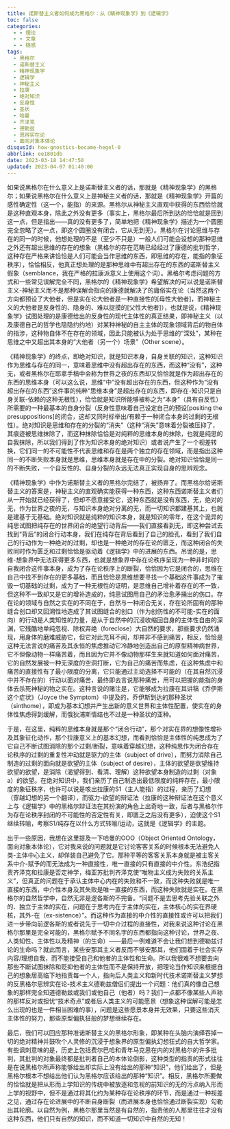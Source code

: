 ```yaml
---
title: 诺斯替主义者如何成为黑格尔：从《精神现象学》到《逻辑学》
toc: false
categories:
  - - 理论
  - - 文章
  - - 随感
tags:
  - 黑格尔
  - 诺斯替主义
  - 精神现象学
  - 逻辑学
  - 神秘主义
  - 拉康
  - 绝对知识
  - 反身性
  - 圣状
  - 哈曼
  - 齐泽克
  - 德勒兹
  - 思辨实在论
  - 面向对象本体论
disqusId: how-gnostics-became-hegel-0
abbrlink: ee1801db
date: 2023-03-18 14:47:50
updated: 2023-04-07 01:40:00
---
```


如果说黑格尔在什么意义上是诺斯替主义者的话，那就是《精神现象学》的黑格尔；如果说黑格尔在什么意义上是神秘主义者的话，那就是《精神现象学》开篇的感性确定性（这一个，能指）的来源。黑格尔从神秘主义直观中获得的东西恰恰就是这种直观本身，除此之外没有更多（事实上，黑格尔最后所到达的恰恰就是回到这一点，但是指出——真的没有更多了，简单地把《精神现象学》描述为一个圆圈完全忽略了这一点，即这个圆圈没有闭合，它从无到无）。黑格尔在讨论思维与存在的同一的时候，他想处理的不是（至少不只是）一般人们可能会设想的那种思维之外还有超出思维的存在的想象（黑格尔的存在范畴已经经过了康德的批判哲学，这种存在严格来讲恰恰是人们可能会当作思维的东西，即思维的存在，能指的象征秩序），恰恰相反，他真正想处理的是那种思维中有超出存在的东西的诺斯替主义假象（semblance，我在严格的拉康派意义上使用这个词）。黑格尔考虑问题的方式和一些常见误解完全不同，黑格尔的《精神现象学》希望解决的可以说是诺斯替主义-神秘主义而不是那种误解会指向的康德就解决了的庸俗实在论（当然这两个方向都预设了大他者，但是实在论大他者是一种直接性的[母性大他者]，而神秘主义的大他者是反身性的、隐身的、难以捉摸的[父性大他者]），也就是说，《精神现象学》试图处理的是康德给出的反身性的现代主体性的真正结果，即神秘主义（以及康德自己的哲学也隐隐约约地）对某种神秘的自主主体的现象领域背后的物自体的指涉，这种物自体不在存在的领域，因此只能被认为处于思维的“深处”，某种在思维之中又超出其本身的“大他者（另一个）场景”（Other scene）。

《精神现象学》的终点，即绝对知识，就是知识本身，自身关联的知识，这种知识作为思维与存在的同一，意味着思维中没有超出存在的东西，而这种“没有”，这种无，或者黑格尔在耶拿手稿中会称为世界之夜的东西却又恰恰就是作为超出存在的东西的思维本身（可以这么说，思维“中”没有超出存在的东西，但这种作为“没有超出存在的东西”这件事的纯粹“思维本身”是超出存在的东西，即存在-知识只是自身关联-依赖的这种无根性），恰恰就是知识所能够被称之为“本身”（具有自反性）所需要的一种最基本的自身分裂（反身性意味着自己设定自己的预设[positing the presuppositions]的闭合，这却又同时标举出/有赖于一种闭合本身的过剩的无根性）。绝对知识是思维和存在的分裂的“消失”（这种“消失”意味着分裂被压抑了，其痕迹被思维抹除了，而这种抹除恰恰是对纯粹的思维本身的抹除，也就是纯思的自我抹除，所以我们得到了作为知识本身的绝对知识）或者说产生了一个视差转换，它们同一的不可能性不代表思维和存在是两个独立的存在领域，而是指出这种同一的不断失败本身就是思维，思维本身就是存在中的分裂。绝对知识恰恰是同一的不断失败，一个自反性的、自身分裂的永远无法真正实现自身的思辨观念。

《精神现象学》中作为诺斯替主义者的黑格尔完结了，被扬弃了。而黑格尔给诺斯替主义的答案是，神秘主义的直观确实能获得一种东西，这种东西诺斯替主义者们从一开始就已经获得了，但却不愿意接受它，这种东西就是没有东西，无，绝对的无，作为世界之夜的无，与知识本身绝对分离的无，而一切知识都建基其上，也就是建基于无基础。绝对知识就是纯粹的知识本身，就是知识的零年，在这个诡异的纯思试图把纯存在的世界闭合的绝望行动背后——我们直接看到无，即这种尝试去找到“背后”的闭合行动本身，我们在纯存在背后看到了自己的脸孔，看到了我们自己的行动作为一种绝对的过剩，却也是一种绝对的存在论的匮乏，而这种闭合的失败同时作为匮乏和过剩恰恰是驱动着《逻辑学》中的进展的东西。吊诡的是，思维-想象界中无法获得更多东西，也就是想象界中存在论秩序呈现为一种非时间的自我闭合这件事本身，成为了存在论秩序上的断裂，恰恰因为它是闭合的，思维在自己中找不到存在的更多基础，而且恰恰是思维想要寻找一个基础这件事成为了摧毁一切基础的过剩，成为了一种无根性的证明，是思维自己增补着存在的不一致，但这种不一致却又是它的增补造成的，纯思试图用自己的矛治愈矛捅出的伤口。存在论的领域与自然之实在的不同在于，自然与一种闭合无关，存在论所固有的那种缝合创口却又回溯性地造成了其试图缝合的创口（作为创伤性的不可能-实在的面向）的行动是人类知性的力量，是从于自然中的沉浸收缩回自身的主体性自由的深渊，它残酷地单纯忽视、除权弃绝（foreclose）大自然的要求，那些要求仍然涌现，用身体的磨难威胁它，但它对此充耳不闻，却并非不感到痛苦，相反，恰恰是这种无法言说的痛苦及其永恒的焦虑推动它冷静地创造出自己的原型精神病世界，它不但像动物一样痛苦着，而且因为它并不像动物那样生来就知道如何面对痛苦，它的自然发展被一种无深度的空洞打断，它为自己的痛苦而焦虑，在这种焦虑中和痛苦的直接性有了最小限度的分离，它只能通过主动选择不可能的（在其自然沉浸中并不存在的）行动以面对痛苦，最终即去言说那种痛苦，用可以把握的能指的身体去杀死神秘的物之实在。这种言说的赌注是，它能够成为拉康在其讲稿《乔伊斯这个症状》（Joyce the Symptom）中提及的，乔伊斯到达的那种圣状（sinthome），即成为基本幻想并产生出新的意义世界和主体性配置，使实在的身体性焦虑得到缓解，而俄狄浦斯情结也不过是一种圣状的亚种。

于是，在这里，纯粹的思维本身就是那个“闭合行动”，那个对实在界的想像性增补及其象征化动作，那个拉康意义上的基本幻想，而看到恰恰是主体性的纯思成为了它自己不断试图消除的那个过剩/断裂，意味着穿越幻想，这种纯思作为闭合存在论秩序的过剩的重复性冲动就是驱力的主体（subject of drive），而努力消除自己制造的过剩的面向就是欲望的主体（subject of desire），主体的欲望是欲望维持欲望的欲望，是消除（渴望得到、看清、理解）这种欲望本身制造的过剩（对象a）的欲望。在绝对知识中，我们亲历了自己制造出最低限度的纯粹存在，最小限度的象征秩序，也许可以说是咳出拉康的S1（主人能指）的过程，亲历了幻想（穿越幻想的另一个翻译），而驱力-欲望的辩证法（拉康的这种辩证法在这个意义上与《逻辑学》中的黑格尔辩证法在其扮演的角色上出奇地一致，后者与黑格尔作为存在论秩序封闭的不可能性的否定性有关，即匮乏之后没有更多），迫使这个S1继续转喻，考察S1/纯存在以什么方式转喻/运动，这就是《逻辑学》的主题。

出于一些原因，我想在这里提及一下哈曼的OOO（Object Oriented Ontology，面向对象本体论），它对我来说的问题就是它讨论客客关系的时候根本无法避免人类-主体中心主义，却佯装自己避免了它。那种平等的客客关系本身就是被主客关系中介-赋予的而无法成为一种直接性，唯一直接的只有直接的中介性。东浩纪指责齐泽克和拉康是否定神学，梅亚苏批判齐泽克使“唯物主义成为失败的关系主义”，但真正的问题在于承认主体中心内在的失败和不一致，而这种失败就是唯一直接的东西，中介性本身及其失败是唯一直接的东西，而这种失败就是实在。在黑格尔的自然哲学中，自然无非是逻各斯的不完备。“问题不是去思考先验关联之外的、独立于主体的实在，问题在于思考内在于主体的实在，主体核心的实在界硬核，其外-在（ex-sistence）”。而这种作为直接的中介性的直接性或许可以把我们进一步带向前逻各斯的或者说先于一切中介过程的直接性，对我来说这种讨论在黑格尔那里是完全可能的，黑格尔赋予不同名字的东西都指向这种讨论，世界之夜、人类知性、主体性以及精神（的生命）——最后一例难道不会让我们想到德勒兹讨论的生命吗？就此而言，某些安那其主义者反而不够安那其，他们固着于社会实存内容/理想自我，而不能接受自己和他者的主体性和生命。所以我很难不想要去向那些不断试图抹除和贬抑他者的主体性而不是保持开放，把理论当作知识来根据自己的想象居高临下地指责每一个人，指向后人类主义和新时代技术诺斯替主义梦想的反黑格尔思辨实在论-技术主义德勒兹僧侣们提出一个问题：他们真的像自己想象的那样完全知道德勒兹或我们或他自己（他者）吗？我们一点都不像某些人声称的那样反对或担忧“技术奇点”或者后人类主义的可能愿景（想象这种误解可能是怎么出现的也是一件相当困难的事），问题是这些愿景本身并无效果，只要这些消灭主体性的努力，那些原型偏执狂般的梦想继续存在。

最后，我们可以回应那种准诺斯替主义的黑格尔形象，即某种在头脑内演绎吞掉一切的绝对精神并鼓吹个人灵修的沉浸于想象界的原型偏执幻想狂式的自大哲学家。有些讽刺意味的是，历史上包括费尔巴哈和青年马克思在内的对黑格尔的许多批判，其批判的对象最终都是批判者自己的本体论倒影，这种类型的指责的形式往往是在说黑格尔所声称能够给出却实际上没有给出的那种“知识”，他们给出了，但是黑格尔根本不想给出他们认为黑格尔应该给出的那种“知识”。相反，黑格尔所要做的恰恰就是把从形而上学知识的传统中被放逐和忽视的前知识的无的污点纳入形而上学的视野中，但不是通过将其化约为某种存在论秩序的环节，而是通过一种视差之见，通过存在论进展中的不断自身断裂（而进展本身也恰恰通过断裂实现）勾勒出其轮廓。以自然为例，黑格尔那里当然是有自然的，指责他的人那里往往才没有这种东西，他们只有自然的知识，而不知道一切知识中自然的无知！
